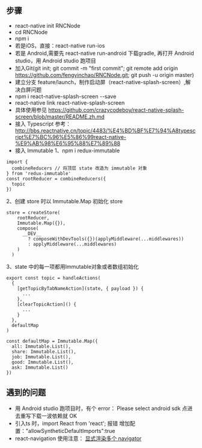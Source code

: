 ## 步骤
- react-native init RNCNode
- cd RNCNode
- npm i
- 若是iOS，直接：react-native run-ios 
- 若是 Android,需要先 react-native run-android 下载gradle, 再打开 Android studio，用 Android studio 跑项目
- 加入Git(git init; git commit -m "first commit"; git remote add origin https://github.com/fengyinchao/RNCNode.git; git push -u origin master)
- 建立分支 feature/launch，制作启动屏（react-native-splash-screen）,解决白屏问题
- npm i react-native-splash-screen --save
- react-native link react-native-splash-screen
- 具体使用参见 https://github.com/crazycodeboy/react-native-splash-screen/blob/master/README.zh.md
- 接入 Typescript
参考：http://bbs.reactnative.cn/topic/4483/%E4%BD%BF%E7%94%A8typescript%E7%BC%96%E5%86%99react-native-%E9%AB%98%E6%95%88%E7%89%88
- 接入 Immutable
1、npm i redux-immutable

```
import {
  combineReducers // 将顶层 state 改造为 immutable 对象
} from 'redux-immutable'
const rootReducer = combineReducers({
  topic
})
```
2、创建 store 时以 Immutable.Map 初始化 store
```
store = createStore(
    rootReducer,
    Immutable.Map({}),
    compose(
      __DEV__
        ? composeWithDevTools({})(applyMiddleware(...middlewares))
        : applyMiddleware(...middlewares)
    )
  )
```
3、state 中的每一项都用Immutable对象或者数组初始化
```
export const topic = handleActions(
  {
    [getTopicByTabNameAction](state, { payload }) {
      ...
    },
    [clearTopicAction]() {
      ...
    }
  },
  defaultMap
)

const defaultMap = Immutable.Map({
  all: Immutable.List(),
  share: Immutable.List(),
  job: Immutable.List(),
  good: Immutable.List(),
  ask: Immutable.List()
})
```



## 遇到的问题
- 用 Android studio 跑项目时，有个 error： Please select android sdk
点进去重写下载一波依赖就 OK
- 引入ts 时，import React from 'react'; 报错
增加配置："allowSyntheticDefaultImports":true
- react-navigation 使用注意：
[显式渲染多个 navigator](https://reactnavigation.org/docs/zh-Hans/common-mistakes.html)
